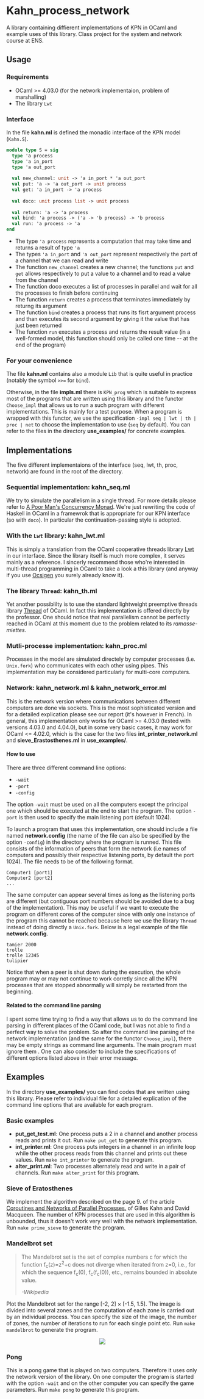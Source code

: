 # Kahn_process_network
A library containing diffierent implementations of KPN in OCaml and example uses of this library.  Class project for the system and network course at ENS.

## Usage 

### Requirements
- OCaml >= 4.03.0 (for the network implementaion, problem of marshalling)
- The library `Lwt`

### Interface
In the file __kahn.ml__ is defined the monadic interface of the KPN model (`Kahn.S`).
```ocaml
module type S = sig
  type 'a process
  type 'a in_port
  type 'a out_port
  
  val new_channel: unit -> 'a in_port * 'a out_port
  val put: 'a -> 'a out_port -> unit process
  val get: 'a in_port -> 'a process
  
  val doco: unit process list -> unit process
  
  val return: 'a -> 'a process
  val bind: 'a process -> ('a -> 'b process) -> 'b process
  val run: 'a process -> 'a
end
```

- The type `'a process` represents a computation that may take time and returns a result of type `'a`
- The types `'a in_port` and `'a out_port` represent respectively the part of a channel that we can read and write
- The function `new_channel` creates a new channel; the functions `put` and `get` allows respectively to put a value to a channel and to read a value from the channel
- The function doco executes a list of processes in parallel and wait for all the processes to finish before continuing
- The function `return` creates a process that terminates immediately by returng its argument
- The function `bind` creates a process that runs its fisrt argument process and than executes its second argument by giving it the value that has just been returned 
- The function `run` executes a process and returns the result value (in a well-formed model, this function should only be called one time -- at the end of the program)

### For your convenience
The file __kahn.ml__ contains also a module `Lib` that is quite useful in practice (notably the symbol `>>=` for `bind`).  

Otherwise, in the file __impls.ml__ there is `KPN_prog` which is suitable to express most of the programs that are written using this library and the functor `Choose_impl` that allows us to run a such program with different implementations.  This is mainly for a test purpose.  When a program is wrapped with this functor, we use the specification `-impl seq | lwt | th | proc | net` to choose the implementation to use (`seq` by default).  You can refer to the files in the directory __use_examples/__ for concrete examples.

## Implementations
The five different implementaions of the interface (seq, lwt, th, proc, network) are found in the root of the directory.

### Sequential implementation: kahn_seq.ml
We try to simulate the parallelism in a single thread.  For more details please refer to [A Poor Man's Concurrency Monad](http://www.seas.upenn.edu/~cis552/11fa/lectures/concurrency.html).  We're just rewriting the code of Haskell in OCaml in a framewrok that is appropriate for our KPN interface (so with `doco`).  In particular the continuation-passing style is adopted.

### With the `Lwt` library: kahn_lwt.ml
This is simply a translation from the OCaml cooperative threads library [Lwt](http://ocsigen.org/lwt/) in our interface.  Since the library itself is much more complex, it serves mainly as a reference.  I sincerly recommend those who're interested in multi-thread programming in OCaml to take a look a this library (and anyway if you use [Ocsigen](http://ocsigen.org/) you surely already know it).

### The library `Thread`: kahn_th.ml
Yet another possiblilty is to use the standard lightweight preemptive threads library [Thread](https://caml.inria.fr/pub/docs/manual-ocaml/libref/Thread.html) of OCaml.  In fact this implementation is offered directly by the professor.  One should notice that real parallelism cannot be perfectly reached in OCaml at this moment due to the problem related to its _ramasse-miettes_.

### Mutli-processe implementation: kahn_proc.ml
Processes in the model are simulated directely by computer processes (i.e. `Unix.fork`) who communicates with each other using pipes.  This implementation may be considered particularly for multi-core computers.

### Network: kahn_network.ml & kahn_network_error.ml
This is the network version where communications between different computers are done via sockets.  This is the most sophisticated version and for a detailed explication please see our report (it's however in French).  In general, this implementation only works for OCaml >= 4.03.0 (tested with versions 4.03.0 and 4.04.0), but in some very basic cases, it may work for OCaml <= 4.02.0, which is the case for the two files __int_printer_network.ml__ and __sieve_Erastosthenes.ml__ in __use_examples/__.

#### How to use
There are three different command line options:
- `-wait`
- `-port`
- `-config`

The option `-wait` must be used on all the computers except the principal one which should be executed at the end to start the program.  The option `-port` is then used to specify the main listening port (default 1024).

To launch a program that uses this implementation, one should include a file named __network.config__ (the name of the file can also be specified by the option `-config`) in the directory where the program is runned.  This file consists of the information of peers that form the network (i.e names of computers and possibly their respective listening ports, by default the port 1024).  The file needs to be of the following format.
```
Computer1 [port1]
Computer2 [port2]
...
```
The same computer can appear several times as long as the listening ports are different (but contiguous port numbers should be avoided due to a bug of the implementation).  This may be useful if we want to execute the program on different cores of the computer since with only one instance of the program this cannot be reached because here we use the library `Thread` instead of doing directly a `Unix.fork`.  Below is a legal example of the file __network.config__.
```
tamier 2000
trolle
trolle 12345
tulipier
```
Notice that when a peer is shut down during the execution, the whole program may or may not continue to work corretly since all the KPN processes that are stopped abnormally will simply be restarted from the beginning. 

#### Related to the command line parsing
I spent some time trying to find a way that allows us to do the command line parsing in different places of the OCaml code, but I was not able to find a perfect way to solve the problem.  So after the command line parsing of the network implementation (and the same for the functor `Choose_impl`), there may be empty strings as command line arguments.  The main program must ignore them .  One can also consider to include the specifications of different options listed above in their error message.

## Examples
In the directory __use_examples/__ you can find codes that are written using this library.  Please refer to individual file for a detailed explication of the command line options that are available for each program.

### Basic examples
- __put_get_test.ml__: One process puts a 2 in a channel and another process reads and prints it out.  Run `make put_get` to generate this program.
- __int_printer.ml__: One process puts integers in a channel in an infinite loop while the other process reads from this channel and prints out these values.  Run `make int_printer` to generate the program.
- __alter_print.ml__: Two processes alternately read and write in a pair of channels. Run `make alter_print` for this program.

### Sieve of Eratosthenes
We implement the algorithm described on the page 9. of the article [Coroutines and Networks of Parallel Processes.](https://hal.inria.fr/inria-00306565/PDF/rr_iria202.pdf) of Gilles Kahn and David Macqueen.  The number of KPN processes that are used in this algorithm is unbounded, thus it doesn't work very well with the network implementation.  Run `make prime_sieve` to generate the program.

### Mandelbrot set
> The Mandelbrot set is the set of complex numbers c for which the function f<sub>c</sub>(z)=z<sup>2</sup>+c does not diverge when iterated from z=0, i.e., for which the sequence f<sub>c</sub>(0), f<sub>c</sub>(f<sub>c</sub>(0)), etc., remains bounded in absolute value.
> 
> _-Wikipedia_

Plot the Mandelbrot set for the range [-2, 2] &times; [-1.5, 1.5].  The image is divided into several zones and the computation of each zone is carried out by an individual process.  You can specify the size of the image, the number of zones, the number of iterations to run for each single point etc.   Run `make mandelbrot` to generate the program.

<div style="text-align:center"><img src ="http://i.imgur.com/IBWSjrw.png" /></div>


### Pong
This is a pong game that is played on two computers.  Therefore it uses only the network version of the library.  On one computer the program is started with the option `-wait` and on the other computer you can specify the game parameters.  Run `make pong` to generate this program.
